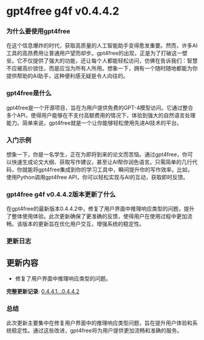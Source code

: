 # gpt4free g4f v0.4.4.2
### 为什么要使用gpt4free

在这个信息爆炸的时代，获取高质量的人工智能助手变得愈发重要。然而，许多AI工具的高昂费用让普通用户望而却步。gpt4free的出现，正是为了打破这一壁垒。它不仅提供了强大的功能，还让每个人都能轻松访问，仿佛在告诉我们：智慧不应被高价锁住，而是应当为所有人所用。想象一下，拥有一个随时随地都能为你提供帮助的AI助手，这种便利感无疑是令人向往的。

### gpt4free是什么

gpt4free是一个开源项目，旨在为用户提供免费的GPT-4模型访问。它通过整合多个API，使得用户能够在不支付高额费用的情况下，体验到强大的自然语言处理能力。简单来说，gpt4free就是一个让你能够轻松使用先进AI技术的平台。

### 入门示例

想象一下，你是一名学生，正在为即将到来的论文而苦恼。通过gpt4free，你可以快速生成论文大纲、获取写作建议，甚至让AI帮你润色语言。只需简单的几行代码，你就能将gpt4free集成到你的学习工具中，瞬间提升你的写作效率。比如，使用Python调用gpt4free API，你可以轻松实现与AI的互动，获取即时反馈。

### gpt4free g4f v0.4.4.2版本更新了什么

在gpt4free的最新版本0.4.4.2中，修复了用户界面中推理响应类型的问题，提升了整体使用体验。此次更新确保了更准确的反馈，使得用户在使用过程中更加流畅。该版本的更新旨在优化用户交互，增强系统的稳定性。

### 更新日志

## 更新内容
- 修复了用户界面中推理响应类型的问题。

**完整更新记录**: [0.4.4.1...0.4.4.2](https://github.com/xtekky/gpt4free/compare/0.4.4.1...0.4.4.2)

### 总结

此次更新主要集中在修复用户界面中的推理响应类型问题，旨在提升用户体验和系统稳定性。通过这些改进，gpt4free将为用户提供更加流畅和准确的服务。